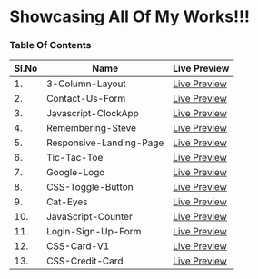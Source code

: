 # Showcasing All Of My Works!!!
### Table Of Contents

|     Sl.No      |     Name       | Live Preview  |
| -------------  | -------------  | ------------- |
|      1.        | 3-Column-Layout | [Live Preview](https://marcuriee.github.io/Web-Development/3-Column-Layout/) |
|      2.        | Contact-Us-Form | [Live Preview](https://marcuriee.github.io/Web-Development/Contact-Us-Form/) | 
|      3.        | Javascript-ClockApp | [Live Preview](https://marcuriee.github.io/Web-Development/JavaScript-ClockApp/) | 
|      4.        | Remembering-Steve | [Live Preview](https://marcuriee.github.io/Web-Development/Remembering-Steve/) | 
|      5.        | Responsive-Landing-Page | [Live Preview](https://marcuriee.github.io/Web-Development/Responsive-Landing-Page/) |
|      6.        | Tic-Tac-Toe | [Live Preview](https://marcuriee.github.io/Web-Development/Tic-Tac-Toe/) |
|      7.        | Google-Logo | [Live Preview](https://marcuriee.github.io/Web-Development/Google-Logo/) | 
|      8.        | CSS-Toggle-Button | [Live Preview](https://marcuriee.github.io/Web-Development/CSS-Toggle-Button/) |
|      9.        | Cat-Eyes | [Live Preview](https://marcuriee.github.io/Web-Development/Cat-Eyes/) |
|      10.       | JavaScript-Counter | [Live Preview](https://marcuriee.github.io/Web-Development/JavaScript-Counter/) | 
|      11.       | Login-Sign-Up-Form | [Live Preview](https://marcuriee.github.io/Web-Development/Login-Sign-Up-Form/) | 
|      12.       | CSS-Card-V1 | [Live Preview](https://marcuriee.github.io/Web-Development/CSS-Card-V1/) |
|      13.       | CSS-Credit-Card | [Live Preview](https://marcuriee.github.io/Web-Development/CSS-Credit-Card/) |


